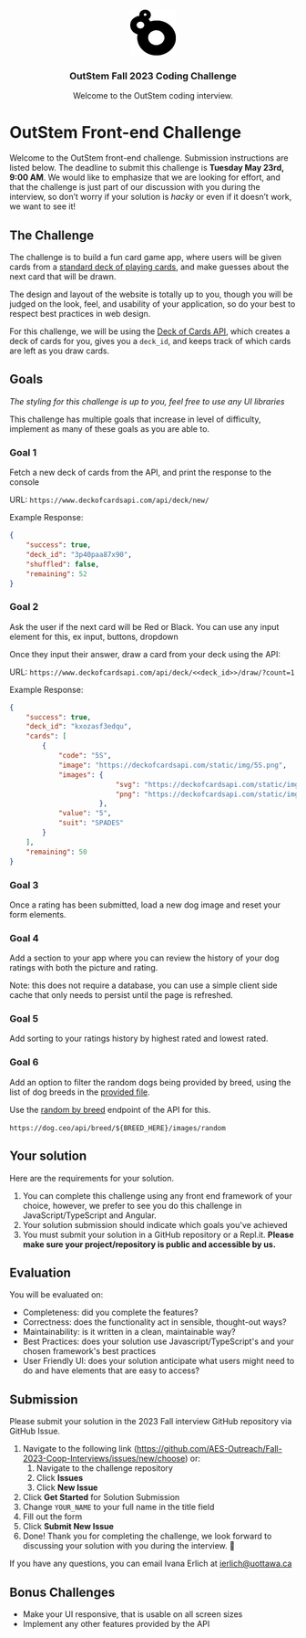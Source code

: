 <!-- PROJECT LOGO -->
<br />
<p align="center">
  <a href="https://github.com/AES-Outreach/Fall-2023-Coop-Interviews">
    <img src="outstem_logo_icon.svg" alt="Logo" width="80" height="80">
  </a>

  <h3 align="center">OutStem Fall 2023 Coding Challenge</h3>

  <p align="center">
    Welcome to the OutStem coding interview.
  </p>
</p>

# OutStem Front-end Challenge

Welcome to the OutStem front-end challenge. Submission instructions are listed below. The deadline to submit this challenge is **Tuesday May 23rd, 9:00 AM**. We would like to emphasize that we are looking for effort, and that the challenge is just part of our discussion with you during the interview, so don’t worry if your solution is *hacky* or even if it doesn’t work, we want to see it!

## The Challenge

The challenge is to build a fun card game app, where users will be given cards from a [standard deck of playing cards](https://en.wikipedia.org/wiki/Standard_52-card_deck), and make guesses about the next card that will be drawn. 

The design and layout of the website is totally up to you, though you will be judged on the look, feel, and usability of your application, so do your best to respect best practices in web design.

For this challenge, we will be using the [Deck of Cards API](https://www.deckofcardsapi.com/), which creates a deck of cards for you, gives you a `deck_id`, and keeps track of which cards are left as you draw cards.

## Goals

*The styling for this challenge is up to you, feel free to use any UI libraries*

This challenge has multiple goals that increase in level of difficulty, implement as many of these goals as you are able to.

### Goal 1
Fetch a new deck of cards from the API, and print the response to the console

URL: `https://www.deckofcardsapi.com/api/deck/new/`

Example Response:
```json
{
    "success": true,
    "deck_id": "3p40paa87x90",
    "shuffled": false,
    "remaining": 52
}
```


### Goal 2

Ask the user if the next card will be Red or Black. You can use any input element for this, ex input, buttons, dropdown

Once they input their answer, draw a card from your deck using the API:

URL: `https://www.deckofcardsapi.com/api/deck/<<deck_id>>/draw/?count=1`

Example Response:
```json
{
    "success": true, 
    "deck_id": "kxozasf3edqu", 
    "cards": [
        {
            "code": "5S", 
            "image": "https://deckofcardsapi.com/static/img/5S.png", 
            "images": {
                          "svg": "https://deckofcardsapi.com/static/img/5S.svg", 
                          "png": "https://deckofcardsapi.com/static/img/5S.png"
                      }, 
            "value": "5", 
            "suit": "SPADES"
        }
    ], 
    "remaining": 50
}

```

### Goal 3

Once a rating has been submitted, load a new dog image and reset your form elements.

### Goal 4

Add a section to your app where you can review the history of your dog ratings with both the picture and rating.

Note: this does not require a database, you can use a simple client side cache that only needs to persist until the page is refreshed.

### Goal 5

Add sorting to your ratings history by highest rated and lowest rated.

### Goal 6

Add an option to filter the random dogs being provided by breed, using the list of dog breeds in the [provided file](dog-breeds.txt).

Use the [random by breed](https://dog.ceo/dog-api/documentation/breed) endpoint of the API for this.

`https://dog.ceo/api/breed/${BREED_HERE}/images/random`

## Your solution

Here are the requirements for your solution.

1. You can complete this challenge using any front end framework of your choice, however, we prefer to see you do this challenge in JavaScript/TypeScript and Angular.
2. Your solution submission should indicate which goals you've achieved
4. You must submit your solution in a GitHub repository or a Repl.it. **Please make sure your project/repository is public and accessible by us.**

## Evaluation 

You will be evaluated on:
- Completeness: did you complete the features?
- Correctness: does the functionality act in sensible, thought-out ways?
- Maintainability: is it written in a clean, maintainable way?
- Best Practices: does your solution use Javascript/TypeScript's and your chosen framework's best practices
- User Friendly UI: does your solution anticipate what users might need to do and have elements that are easy to access?

## Submission

Please submit your solution in the 2023 Fall interview GitHub repository via GitHub Issue.

1. Navigate to the following link (https://github.com/AES-Outreach/Fall-2023-Coop-Interviews/issues/new/choose) or:
   1. Navigate to the challenge repository
   2. Click **Issues**
   3. Click **New Issue**
2. Click **Get Started** for Solution Submission
3. Change `YOUR_NAME` to your full name in the title field
4. Fill out the form
5. Click **Submit New Issue**
6. Done! Thank you for completing the challenge, we look forward to discussing your solution with you during the interview. 🎉

If you have any questions, you can email Ivana Erlich at ierlich@uottawa.ca


## Bonus Challenges

- Make your UI responsive, that is usable on all screen sizes
- Implement any other features provided by the API

